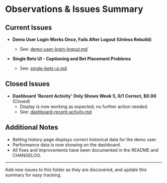 # Observations & Issues Summary

## Current Issues

- **Demo User Login Works Once, Fails After Logout (Unless Rebuild)**
  - See: [demo-user-login-logout.md](./demo-user-login-logout.md)

- **Single Bets UI - Captioning and Bet Placement Problems**
  - See: [single-bets-ui.md](./single-bets-ui.md)

## Closed Issues

- **Dashboard 'Recent Activity' Only Shows Week 5, 0/1 Correct, $0.00** (Closed)
  - Display is now working as expected; no further action needed.
  - See: [dashboard-recent-activity.md](./dashboard-recent-activity.md)

## Additional Notes
- Betting history page displays correct historical data for the demo user.
- Performance data is now showing on the dashboard.
- All fixes and improvements have been documented in the README and CHANGELOG.

---

Add new issues to this folder as they are discovered, and update this summary for easy tracking. 